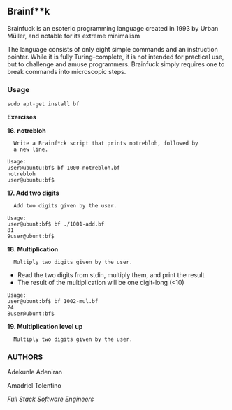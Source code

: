 ## Brainf**k

Brainfuck is an esoteric programming language created in 1993 by
Urban Müller, and notable for its extreme minimalism

The language consists of only eight simple commands and an
instruction pointer. While it is fully Turing-complete, it is not
intended for practical use, but to challenge and amuse programmers.
Brainfuck simply requires one to break commands into microscopic steps.

### Usage

```sudo apt-get install bf```

**Exercises**

**16. notrebloh**

      Write a Brainf*ck script that prints notrebloh, followed by
      a new line.

```
Usage:
user@ubuntu:bf$ bf 1000-notrebloh.bf
notrebloh
user@ubuntu:bf$
```

**17. Add two digits**

      Add two digits given by the user.
```
Usage:
user@ubunt:bf$ bf ./1001-add.bf
81
9user@ubunt:bf$
```

**18. Multiplication**

      Multiply two digits given by the user.

* Read the two digits from stdin, multiply them, and print the result
* The result of the multiplication will be one digit-long (<10)
```
Usage:
user@ubunt:bf$ bf 1002-mul.bf
24
8user@ubunt:bf$
```

**19. Multiplication level up**

      Multiply two digits given by the user.


### AUTHORS
Adekunle Adeniran

Amadriel Tolentino

*Full Stack Software Engineers*